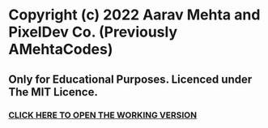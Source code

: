 # Copyright (c) 2022 Aarav Mehta and PixelDev Co. (Previously AMehtaCodes)
## Only for Educational Purposes. Licenced under The MIT Licence.

### [CLICK HERE TO OPEN THE WORKING VERSION](https://AaravMehta59.github.io/calc/)
